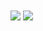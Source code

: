 

<!--- Stats --->
<img align="center" src="https://github-readme-stats.vercel.app/api/?username=AmolKumarGupta&theme=onedark&show_icons=true">


<img align="center" src="https://github-readme-stats.vercel.app/api/top-langs?username=AmolKumarGupta&theme=dracula">

